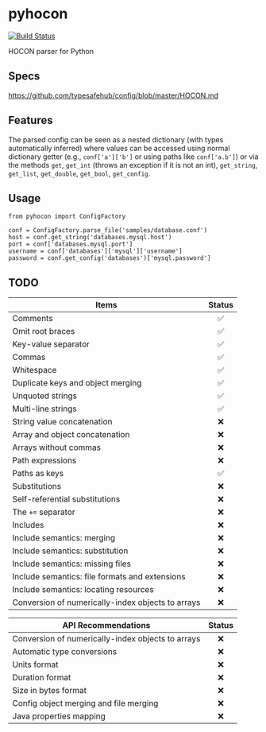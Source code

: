 pyhocon
=======

[![Build Status](https://travis-ci.org/chimpler/pyhocon.svg)](https://travis-ci.org/chimpler/pyhocon)

HOCON parser for Python

## Specs

https://github.com/typesafehub/config/blob/master/HOCON.md

## Features
The parsed config can be seen as a nested dictionary (with types automatically inferred) where values can be accessed using normal
dictionary getter (e.g., `conf['a']['b']` or using paths like `conf['a.b']`) or via the methods `get`, `get_int` (throws an exception
if it is not an int), `get_string`, `get_list`, `get_double`, `get_bool`, `get_config`.

## Usage

    from pyhocon import ConfigFactory
    
    conf = ConfigFactory.parse_file('samples/database.conf')
    host = conf.get_string('databases.mysql.host')
    port = conf['databases.mysql.port']
    username = conf['databases']['mysql']['username']
    password = conf.get_config('databases')['mysql.password']
  
## TODO

Items                                  | Status
-------------------------------------- | :-----:
Comments                               | :white_check_mark:
Omit root braces                       | :white_check_mark:
Key-value separator                    | :white_check_mark:
Commas                                 | :white_check_mark:
Whitespace                             | :white_check_mark:
Duplicate keys and object merging      | :white_check_mark:
Unquoted strings                       | :white_check_mark:
Multi-line strings                     | :white_check_mark:
String value concatenation             | :x:
Array and object concatenation         | :x:
Arrays without commas                  | :x:
Path expressions                       | :x:
Paths as keys                          | :white_check_mark:
Substitutions                          | :x:
Self-referential substitutions         | :x:
The `+=` separator                     | :x:
Includes                               | :x:
Include semantics: merging             | :x:
Include semantics: substitution        | :x:
Include semantics: missing files       | :x:
Include semantics: file formats and extensions     | :x:
Include semantics: locating resources              | :x:
Conversion of numerically-index objects to arrays  | :x:

API Recommendations                                        | Status
---------------------------------------------------------- | :----:
Conversion of numerically-index objects to arrays          | :x:
Automatic type conversions                                 | :x:
Units format                                               | :x:
Duration format                                            | :x:
Size in bytes format                                       | :x:
Config object merging and file merging                     | :x:
Java properties mapping                                    | :x:
